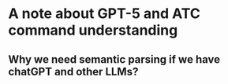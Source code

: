 # A note about GPT-5 and ATC command understanding

## Why we need semantic parsing if we have chatGPT and other LLMs? ##